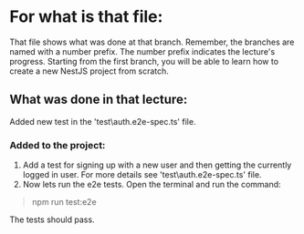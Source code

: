 # For what is that file:  
That file shows what was done at that branch. Remember, the branches are named with a number prefix. The number prefix indicates the lecture's progress. Starting from the first branch, you will be able to learn how to create a new NestJS project from scratch.  

## What was done in that lecture: 
Added new test in the 'test\auth.e2e-spec.ts' file.

### Added to the project:  
1. Add a test for signing up with a new user and then getting the currently logged in user. For more details see 'test\auth.e2e-spec.ts' file.
2. Now lets run the e2e tests. Open the terminal and run the command:
> npm run test:e2e

The tests should pass.
